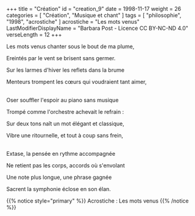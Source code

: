 +++
title = "Création"
id = "creation_9"
date = 1998-11-17
weight = 26
categories = [ "Création", "Musique et chant" ]
tags = [ "philosophie", "1998", "acrostiche" ]
acrostiche = "Les mots venus"
LastModifierDisplayName = "Barbara Post - Licence CC BY-NC-ND 4.0"
verseLength = 12
+++

Les mots venus chanter sous le bout de ma plume,

Ereintés par le vent se brisent sans germer.

Sur les larmes d'hiver les reflets dans la brume

Menteurs trompent les cœurs qui voudraient tant aimer,

 \
Oser souffler l'espoir au piano sans musique

Trompé comme l'orchestre achevait le refrain :

Sur deux tons naît un mot élégant et classique,

Vibre une ritournelle, et tout à coup sans frein,

 \
Extase, la pensée en rythme accompagnée

Ne retient pas les corps, accords où s'envolant

Une note plus longue, une phrase gagnée

Sacrent la symphonie éclose en son élan.

{{% notice style="primary" %}}
Acrostiche : Les mots venus
{{% /notice %}}
